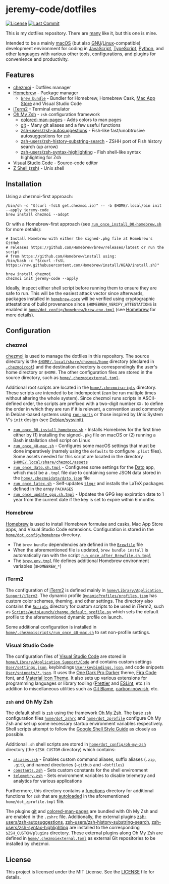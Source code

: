 <!-- Link references -->

[license-badge]: https://img.shields.io/github/license/jeremy-code/dotfiles?logo=data:image/svg+xml;base64,PHN2ZyByb2xlPSJpbWciIHZpZXdCb3g9IjAgMCAzMiAzMiIgeG1sbnM9Imh0dHA6Ly93d3cudzMub3JnLzIwMDAvc3ZnIj48dGl0bGU+Q2VydGlmaWNhdGU8L3RpdGxlPjxwYXRoIGZpbGw9IiNmZmYiIGQ9Ik00IDZ2MTRhMiAyIDAgMCAwIDIgMmgxMnY2bDMtMiAzIDJ2LTZoNGEyIDIgMCAwIDAgMi0yVjZhMiAyIDAgMCAwLTItMkg2YTIgMiAwIDAgMC0yIDJabTIgMGg4djJINlptMCA0aDZ2Mkg2Wm0wIDRoOHYySDZabTEwIDZINnYtMmgxMFptOC02djRsLTMtMi0zIDJ2LTRsLTQtMiA0LTJWNmwzIDIgMy0ydjQuMmw0IDEuOFoiLz48L3N2Zz4K&color=%23ff1423
[last-commit-badge]: https://img.shields.io/github/last-commit/jeremy-code/dotfiles?logo=git&logoColor=white&color=f05033

# jeremy-code/dotfiles

[![License][license-badge]](LICENSE) [![Last Commit][last-commit-badge]](https://github.com/jeremy-code/dotfiles/commit/main)

This is my dotfiles repository. There are [many](https://dotfiles.github.io) like it, but this one is mine.

Intended to be a mainly [macOS](https://www.apple.com/macos) (but also [GNU](https://www.gnu.org)/[Linux](https://www.linux.org)-compatible) development environment for coding in [JavaScript](https://ecma-international.org/publications-and-standards/standards/ecma-262/), [TypeScript](https://www.typescriptlang.org), [Python](https://www.python.org/), and other languages with various other tools, configurations, and plugins for convenience and productivity.

## Features

- [chezmoi](https://www.chezmoi.io) - Dotfiles manager
- [Homebrew](https://brew.sh) - Package manager
  - [`brew bundle`](https://docs.brew.sh/Brew-Bundle-and-Brewfile) - Bundler for Homebrew, Homebrew Cask, [Mac App Store](https://www.apple.com/app-store/) and Visual Studio Code
- [iTerm2](https://iterm2.com) - Terminal emulator
- [Oh My Zsh](https://ohmyz.sh) - `zsh` configuration framework
  - [colored-man-pages](https://github.com/ohmyzsh/ohmyzsh/tree/master/plugins/colored-man-pages) - Adds colors to man pages
  - [git](https://github.com/ohmyzsh/ohmyzsh/tree/master/plugins/git) - Many git aliases and a few useful functions
  - [zsh-users/zsh-autosuggestions](https://github.com/zsh-users/zsh-autosuggestions) - Fish-like fast/unobtrusive autosuggestions for `zsh`
  - [zsh-users/zsh-history-substring-search](https://github.com/zsh-users/zsh-history-substring-search) - ZSHH port of Fish history search (up arrow)
  - [zsh-users/zsh-syntax-highlighting](https://github.com/zsh-users/zsh-syntax-highlighting) - Fish shell-like syntax highlighting for Zsh
- [Visual Studio Code](https://code.visualstudio.com) - Source-code editor
- [Z Shell (zsh)](https://zsh.sourceforge.io) - Unix shell

## Installation

Using a chezmoi-first approach:

```shell
/bin/sh -c "$(curl -fsLS get.chezmoi.io)" -- -b $HOME/.local/bin init --apply jeremy-code
brew install chezmoi --adopt
```

Or with a Homebrew-first approach (see [`run_once_install_00-homebrew.sh`](home/.chezmoiscripts/run_once_00-install_homebrew.sh) for more details):

```shell
# Install Homebrew with either the signed-.pkg file at Homebrew's GitHub
# releases https://github.com/Homebrew/brew/releases/latest or run the script
# from https://github.com/Homebrew/install using:
/bin/bash -c "$(curl -fsSL https://raw.githubusercontent.com/Homebrew/install/HEAD/install.sh)"

brew install chezmoi
chezmoi init jeremy-code --apply
```

Ideally, inspect either shell script before running them to ensure they are safe to run. This will be the easiest attack vector since afterwards, packages installed in [`homebrew-core`](https://github.com/Homebrew/homebrew-core) will be verified using cryptographic attestations of build provenance since `$HOMEBREW_VERIFY_ATTESTATIONS` is enabled in [`home/dot_config/homebrew/brew.env.tmpl`](home/dot_config/homebrew/brew.env.tmpl) (see [Homebrew](#homebrew) for more details).

## Configuration

### chezmoi

[chezmoi](https://www.chezmoi.io) is used to manage the dotfiles in this repository. The source directory is the [`$HOME/.local/share/chezmoi/home`](home) directory (declared in [`.chezmoiroot`](.chezmoiroot)) and the destination directory is correspondingly the user's home directory or `$HOME`. The other configuration files are stored in the source directory, such as [`home/.chezmoiexternal.toml`](home/.chezmoiexternal.toml).

Additional root scripts are located in the [`home/.chezmoiscripts`](home/.chezmoiscripts) directory. These scripts are intended to be indempotent (can be run multiple times without altering the whole system). Since chezmoi runs scripts in ASCII-defined order, the scripts are prefixed with a two-digit number `XX-` to define the order in which they are run if it is relevant, a convention used commonly in Debian-based systems using [`run-parts`](https://manpages.debian.org/testing/debianutils/run-parts.8.html) or those inspired by Unix System V's `init` design (see [Debian/sysvinit](https://salsa.debian.org/debian/sysvinit/-/blob/master/debian/src/sysv-rc/doc/README.runlevels)).

- [`run_once_00-install_homebrew.sh`](home/.chezmoiscripts/run_once_00-install_homebrew.sh) - Installs Homebrew for the first time either by (1) installing the signed-`.pkg` file on macOS or (2) running a Bash installation shell script on Linux
- [`run_once_40-mac.sh`](home/.chezmoiscripts/run_once_40-mac.sh) - Configures some macOS settings that must be done imperatively (namely using the `defaults` to configure `.plist` files). Some assets needed for this script are located in the directory [`$HOME/.local/share/chezmoi/assets`](assets)
- [`run_once_dato.sh.tmpl`](home/.chezmoiscripts/run_once_dato.sh.tmpl) - Configures some settings for the [Dato](https://sindresorhus.com/dato) app, which must be a `.tmpl` file due to containing some JSON data stored in the [`home/.chezmoidata/dato.json`](home/.chezmoidata/dato.json) file
- [`run_once_latex.sh`](home/.chezmoiscripts/run_once_latex.sh) - Self-updates [`tlmgr`](https://www.tug.org/texlive/tlmgr.html) and installs the LaTeX packages defined in the array `PACKAGES`
- [`run_once_update_gpg.sh.tmpl`](home/.chezmoiscripts/run_once_update_gpg.sh.tmpl) - Updates the GPG key expiration date to 1 year from the current date if the key is set to expire within 6 months

### Homebrew

[Homebrew](https://brew.sh) is used to install Homebrew formulae and casks, Mac App Store apps, and Visual Studio Code extensions. Configuration is stored in the [`home/dot_config/homebrew`](home/dot_config/homebrew) directory.

- The `brew bundle` dependencies are defined in the [`Brewfile`](home/dot_config/homebrew/Brewfile) file
- When the aforementioned file is updated, `brew bundle install` is automatically ran with the script [`run_once_after_Brewfile.sh.tmpl`](home/dot_config/homebrew/run_once_after_Brewfile.sh.tmpl)
- The [`brew.env.tmpl`](home/dot_config/homebrew/brew.env.tmpl) file defines additional Homebrew environment variables (`$HOMEBREW_*`)

### iTerm2

The configuration of [iTerm2](https://iterm2.com) is defined mainly in [`home/Library/Application Support/iTerm2`](<home/Library/Application Support/iTerm2>). The dynamic profile [`DynamicProfiles/profiles.json`](<home/Library/Application Support/iTerm2/DynamicProfiles/profiles.json>) has custom color schemes, theming, and other settings. The directory also contains the [`Scripts`](<home/Library/Application Support/iTerm2/Scripts>) directory for custom scripts to be used in iTerm2, such as [`Scripts/AutoLaunch/change_default_profile.py`](<home/Library/Application Support/iTerm2/Scripts/AutoLaunch/change_default_profile.py>) which sets the default profile to the aforementioned dynamic profile on launch.

Some additional configuration is installed in [`home/.chezmoiscripts/run_once_40-mac.sh`](home/.chezmoiscripts/run_once_40-mac.sh#L125-L153) to set non-profile settings.

### Visual Studio Code

The configuration files of [Visual Studio Code](https://code.visualstudio.com) are stored in [`home/Library/Application Support/Code`](<home/Library/Application Support/Code>) and contains custom settings [`User/settings.json`](<home/Library/Application Support/Code/User/settings.json>), keybindings [`User/keybindings.json`](<home/Library/Application Support/Code/User/keybindings.json>), and code snippets [`User/snippets/*.json`](<home/Library/Application Support/Code/User/snippets>). It uses the [One Dark Pro Darker](https://marketplace.visualstudio.com/items?itemName=zhuangtongfa.Material-theme) theme, [Fira Code](https://github.com/tonsky/FiraCode) font, and [Material Icon Theme](https://marketplace.visualstudio.com/items?itemName=PKief.material-icon-theme). It also sets up various extensions for programming languages or library tooling ([Prettier](https://prettier.io) and [ESLint](https://eslint.org), etc.) in addition to miscellaneous utilities such as [Git Blame](https://marketplace.visualstudio.com/items?itemName=waderyan.gitblame), [carbon-now-sh](https://marketplace.visualstudio.com/items?itemName=ericadamski.carbon-now-sh), etc.

### `zsh` and Oh My Zsh

The default shell is [`zsh`](https://www.zsh.org) using the framework [Oh My Zsh](https://ohmyz.sh). The base `zsh` configuration files [`home/dot_zshrc`](home/dot_zshrc) and [`home/dot_zprofile`](home/dot_zprofile) configure Oh My Zsh and set up some necessary startup environment variables respectively. Shell scripts attempt to follow the [Google Shell Style Guide](https://google.github.io/styleguide/shellguide.html) as closely as possible.

Additional `.sh` shell scripts are stored in [`home/dot_config/oh-my-zsh`](home/dot_config/oh-my-zsh) directory (the `$ZSH_CUSTOM` directory) which contains:

- [`aliases.zsh`](home/dot_config/oh-my-zsh/aliases.zsh) - Enables custom command aliases, suffix aliases (`.zip`, `.git`), and named directories (`~github` and `~dotfiles`)
- [`constants.zsh`](home/dot_config/oh-my-zsh/constants.zsh) - Sets custom constants for the shell environment
- [`telemetry.zsh`](home/dot_config/oh-my-zsh/telemetry.zsh) - Sets environment variables to disable telemetry and analytics for various applications

Furthermore, this directory contains a [functions](home/dot_config/oh-my-zsh/functions) directory for additional functions for `zsh` that are [autoloaded](https://zsh.sourceforge.io/Doc/Release/Functions.html#index-autoloading-functions) in the aforementioned `home/dot_zprofile.tmpl` file.

The plugins [git](https://github.com/ohmyzsh/ohmyzsh/tree/master/plugins/git) and [colored-man-pages](https://github.com/ohmyzsh/ohmyzsh/tree/master/plugins/colored-man-pages) are bundled with Oh My Zsh and are enabled in the `.zshrc` file. Additionally, the external plugins [zsh-users/zsh-autosuggestions](https://github.com/zsh-users/zsh-autosuggestions), [zsh-users/zsh-history-substring-search](https://github.com/zsh-users/zsh-history-substring-search), [zsh-users/zsh-syntax-highlighting](https://github.com/zsh-users/zsh-syntax-highlighting) are installed to the corresponding `$ZSH_CUSTOM/plugins` directory. These external plugins along Oh My Zsh are defined in [`home/.chezmoiexternal.toml`](home/.chezmoiexternal.toml) as external Git repositories to be installed by chezmoi.

## License

This project is licensed under the MIT License. See the [LICENSE](LICENSE) file for details.
